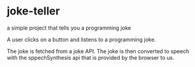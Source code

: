 # joke-teller
a simple project that tells you a programming joke

A user clicks on a button and listens to a programming joke.

The joke is fetched from a joke API.
The joke is then converted to speech with the sppechSynthesis api that is provided by the browser to us.
